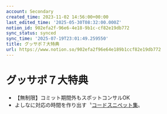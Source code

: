 ```yaml
---
account: Secondary
created_time: 2023-11-02 14:56:00+00:00
last_edited_time: '2025-05-30T08:32:00.000Z'
notion_id: 902efa2f-96e6-4e18-9b1c-cf82e19db772
sync_status: synced
sync_time: '2025-07-19T23:01:49.259550'
title: グッサポ７大特典
url: https://www.notion.so/902efa2f96e64e189b1ccf82e19db772
---
```


# グッサポ７大特典

- 【無制限】コミット期間外もスポットコンサルOK
- よしなに対応の時間を作り出す〝[コードスニペット集](/21bf30eb140143dd920ed724c16f195b)〟

